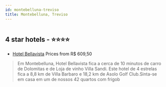 ```yaml
---
id: montebelluna-treviso
title: Montebelluna, Treviso
---
```


<center><img src="https://i.travelapi.com/hotels/21000000/20140000/20131200/20131118/4a150dc8_z.jpg" alt="" /></center>


##  4 star hotels - ⭐️⭐️⭐️⭐️

-    [Hotel Bellavista](https://www.hurb.com/br/aud/https://www.hurb.com/br/hotels/montebelluna/hotel-bellavista-HT-7RSU?cmp=18055) Prices from R$ 609,50
   > Em Montebelluna, Hotel Bellavista fica a cerca de 10 minutos de carro de Dolomitas e de Loja de vinho Villa Sandi.  Este hotel de 4 estrelas fica a 8,8 km de Villa Barbaro e 18,2 km de Asolo Golf Club.Sinta-se em casa em um de nossos 42 quartos com frigob

